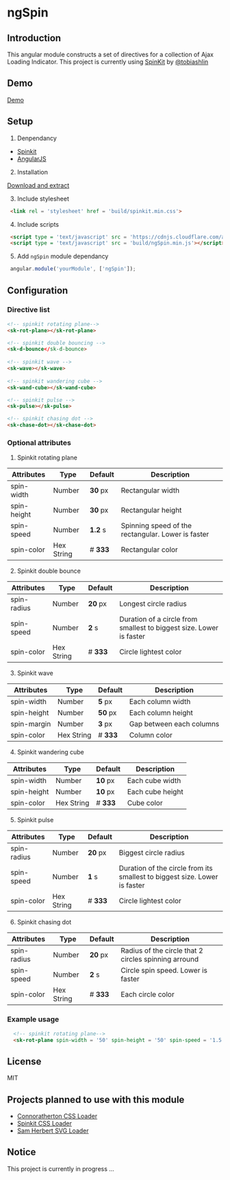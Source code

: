 # ngSpin

## Introduction
 This angular module constructs a set of directives for a collection of Ajax Loading Indicator. This project is  currently using [SpinKit](http://tobiasahlin.com/spinkit/) by [@tobiashlin](https://github.com/tobiasahlin)

## Demo
 [Demo](http://themyth92.com/project/ngSpin/example/index.html)

## Setup
1. Denpendancy 

 * [Spinkit](https://github.com/tobiasahlin/SpinKit) 
 * [AngularJS](https://angularjs.org/)
	
2.  Installation
 
 [Download and extract](https://github.com/themyth92/ngSpin/archive/master.zip)
 
3.  Include stylesheet
	
 ```html
  <link rel = 'stylesheet' href = 'build/spinkit.min.css'>
  ```
 
4. Include scripts

 ```html
  <script type = 'text/javascript' src = 'https://cdnjs.cloudflare.com/ajax/libs/angular.js/1.4.4/angular.js'></script>
  <script type = 'text/javascript' src = 'build/ngSpin.min.js'></script>
 ``` 
   
5. Add `ngSpin` module dependancy

 ```javascript
  angular.module('yourModule', ['ngSpin']);
 ```

## Configuration

### Directive list
 ```html
 <!-- spinkit rotating plane-->
 <sk-rot-plane></sk-rot-plane>

 <!-- spinkit double bouncing -->
 <sk-d-bounce</sk-d-bounce>
	
 <!-- spinkit wave -->
 <sk-wave></sk-wave>
	
 <!-- spinkit wandering cube -->
 <sk-wand-cube></sk-wand-cube>

 <!-- spinkit pulse -->
 <sk-pulse></sk-pulse>

 <!-- spinkit chasing dot -->
 <sk-chase-dot></sk-chase-dot>
```

### Optional attributes 
1. Spinkit rotating plane

 Attributes | Type | Default | Description
 -----------|----------|---------|------------
 spin-width | Number | **30** px | Rectangular width
 spin-height | Number | **30** px | Rectangular height
 spin-speed | Number | **1.2** s | Spinning speed of the rectangular. Lower is faster
 spin-color | Hex String | # **333** | Rectangular color 

2. Spinkit double bounce

 Attributes | Type | Default | Description
 -----------|----------|---------|------------
 spin-radius | Number | **20** px | Longest circle radius
 spin-speed | Number | **2** s | Duration of a circle from smallest to biggest size. Lower is faster
 spin-color | Hex String | # **333** | Circle lightest color 

3. Spinkit wave

 Attributes | Type | Default | Description
 -----------|----------|---------|------------
 spin-width | Number | **5** px | Each column width
 spin-height | Number | **50** px | Each column height
 spin-margin | Number | **3** px | Gap between each columns
 spin-color | Hex String | # **333** | Column color

4. Spinkit wandering cube

 Attributes | Type | Default | Description
 -----------|----------|---------|------------
 spin-width | Number | **10** px | Each cube width
 spin-height | Number | **10** px | Each cube height
 spin-color | Hex String | # **333** | Cube color

5. Spinkit pulse

 Attributes | Type | Default | Description
 -----------|----------|---------|------------
 spin-radius | Number | **20** px | Biggest circle radius
 spin-speed | Number | **1** s | Duration of the circle from its smallest to biggest size. Lower is faster
 spin-color | Hex String | # **333** | Circle lightest color

6. Spinkit chasing dot

 Attributes | Type | Default | Description
 -----------|----------|---------|------------
 spin-radius | Number | **20** px | Radius of the circle that 2 circles spinning arround 
 spin-speed | Number | **2** s | Circle spin speed. Lower is faster
 spin-color | Hex String | # **333** | Each circle color

### Example usage
```html
  <!-- spinkit rotating plane-->
  <sk-rot-plane spin-width = '50' spin-height = '50' spin-speed = '1.5' spin-color = 'ffffff'></sk-rot-plane>
```

## License
MIT

## Projects planned to use with this module
 
 * [Connoratherton CSS Loader](https://connoratherton.com/loaders)
 * [Spinkit CSS Loader](http://tobiasahlin.com/spinkit/)
 * [Sam Herbert SVG Loader](http://samherbert.net/svg-loaders/)

## Notice 
This project is currently in progress ...
